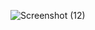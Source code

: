 ![Screenshot (12)](https://github.com/AMJchamod/Vibrarting_Heart-/assets/116783831/37112e57-8dcb-4791-b991-79d6dde9a6ff)
